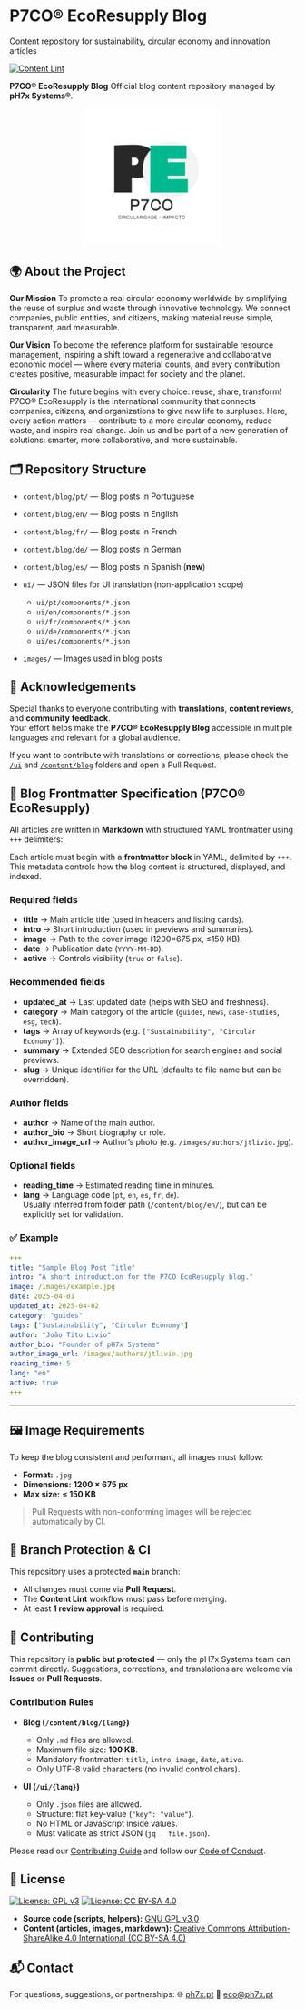 # P7CO® EcoResupply Blog

Content repository for sustainability, circular economy and innovation articles

[![Content Lint](https://github.com/jtlivio/P7CO/actions/workflows/content-lint.yml/badge.svg)](https://github.com/jtlivio/P7CO/actions/workflows/content-lint.yml)

**P7CO® EcoResupply Blog**
Official blog content repository managed by **pH7x Systems®**.

<p align="center">
  <img src="/images/p7co.png" alt="P7CO® EcoResupply Logo" width="240"/>
</p>


## 🌍 About the Project

**Our Mission**
To promote a real circular economy worldwide by simplifying the reuse of surplus and waste through innovative technology.
We connect companies, public entities, and citizens, making material reuse simple, transparent, and measurable.

**Our Vision**
To become the reference platform for sustainable resource management, inspiring a shift toward a regenerative and collaborative economic model — where every material counts, and every contribution creates positive, measurable impact for society and the planet.

**Circularity**
The future begins with every choice: reuse, share, transform!
P7CO® EcoResupply is the international community that connects companies, citizens, and organizations to give new life to surpluses.
Here, every action matters — contribute to a more circular economy, reduce waste, and inspire real change.
Join us and be part of a new generation of solutions: smarter, more collaborative, and more sustainable.

## 🗂️ Repository Structure

* `content/blog/pt/` — Blog posts in Portuguese
* `content/blog/en/` — Blog posts in English
* `content/blog/fr/` — Blog posts in French
* `content/blog/de/` — Blog posts in German
* `content/blog/es/` — Blog posts in Spanish (**new**)
* `ui/` — JSON files for UI translation (non-application scope)

  * `ui/pt/components/*.json`
  * `ui/en/components/*.json`
  * `ui/fr/components/*.json`
  * `ui/de/components/*.json`
  * `ui/es/components/*.json`
* `images/` — Images used in blog posts

## 🙏 Acknowledgements

Special thanks to everyone contributing with **translations**, **content reviews**, and **community feedback**.  
Your effort helps make the **P7CO® EcoResupply Blog** accessible in multiple languages and relevant for a global audience.  

If you want to contribute with translations or corrections, please check the [`/ui`](./ui) and [`/content/blog`](./content/blog) folders and open a Pull Request.  

## 📌 Blog Frontmatter Specification (P7CO® EcoResupply)

All articles are written in **Markdown** with structured YAML frontmatter using `+++` delimiters:

Each article must begin with a **frontmatter block** in YAML, delimited by `+++`.  
This metadata controls how the blog content is structured, displayed, and indexed.

### Required fields
- **title** → Main article title (used in headers and listing cards).
- **intro** → Short introduction (used in previews and summaries).
- **image** → Path to the cover image (1200×675 px, ≤150 KB).
- **date** → Publication date (`YYYY-MM-DD`).
- **active** → Controls visibility (`true` or `false`).

### Recommended fields
- **updated_at** → Last updated date (helps with SEO and freshness).
- **category** → Main category of the article (`guides`, `news`, `case-studies`, `esg`, `tech`).
- **tags** → Array of keywords (e.g. `["Sustainability", "Circular Economy"]`).
- **summary** → Extended SEO description for search engines and social previews.
- **slug** → Unique identifier for the URL (defaults to file name but can be overridden).

### Author fields
- **author** → Name of the main author.
- **author_bio** → Short biography or role.
- **author_image_url** → Author’s photo (e.g. `/images/authors/jtlivio.jpg`).

### Optional fields
- **reading_time** → Estimated reading time in minutes.
- **lang** → Language code (`pt`, `en`, `es`, `fr`, `de`).  
  Usually inferred from folder path (`/content/blog/en/`), but can be explicitly set for validation.

### ✅ Example

```yaml
+++
title: "Sample Blog Post Title"
intro: "A short introduction for the P7CO EcoResupply blog."
image: /images/example.jpg
date: 2025-04-01
updated_at: 2025-04-02
category: "guides"
tags: ["Sustainability", "Circular Economy"]
author: "João Tito Livio"
author_bio: "Founder of pH7x Systems"
author_image_url: /images/authors/jtlivio.jpg
reading_time: 5
lang: "en"
active: true
+++
```
---

## 🖼️ Image Requirements

To keep the blog consistent and performant, all images must follow:

* **Format:** `.jpg`
* **Dimensions:** **1200 × 675 px**
* **Max size:** **≤ 150 KB**

> Pull Requests with non-conforming images will be rejected automatically by CI.

## 🔐 Branch Protection & CI

This repository uses a protected **`main`** branch:

* All changes must come via **Pull Request**.
* The **Content Lint** workflow must pass before merging.
* At least **1 review approval** is required.

## 🤝 Contributing

This repository is **public but protected** — only the pH7x Systems team can commit directly.
Suggestions, corrections, and translations are welcome via **Issues** or **Pull Requests**.

### Contribution Rules

* **Blog (`/content/blog/{lang}`)**

  * Only `.md` files are allowed.
  * Maximum file size: **100 KB**.
  * Mandatory frontmatter: `title`, `intro`, `image`, `date`, `ativo`.
  * Only UTF-8 valid characters (no invalid control chars).

* **UI (`/ui/{lang}`)**

  * Only `.json` files are allowed.
  * Structure: flat key-value (`"key": "value"`).
  * No HTML or JavaScript inside values.
  * Must validate as strict JSON (`jq . file.json`).

Please read our [Contributing Guide](CONTRIBUTING.md) and follow our [Code of Conduct](CODE_OF_CONDUCT.md).

## 📜 License

[![License: GPL v3](https://img.shields.io/badge/License-GPLv3-blue.svg)](LICENSE-arti.md)
[![License: CC BY-SA 4.0](https://img.shields.io/badge/License-CC%20BY--SA%204.0-lightgrey.svg)](LICENSE-content.md)

* **Source code (scripts, helpers):** [GNU GPL v3.0](LICENSE-arti.md)
* **Content (articles, images, markdown):** [Creative Commons Attribution-ShareAlike 4.0 International (CC BY-SA 4.0)](LICENSE-content.md)

## 📬 Contact

For questions, suggestions, or partnerships:
🌐 [ph7x.pt](https://ph7x.pt)
📩 [eco@ph7x.pt](mailto:eco@ph7x.pt)

